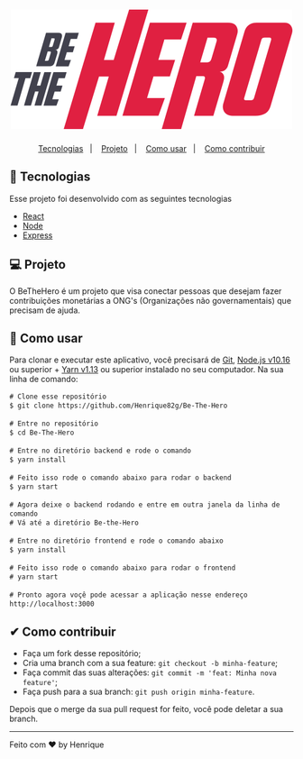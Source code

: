 <h1 align="center">
  <img src=/.github/logo.svg alt="Be The Hero">
  <br />
</h1>

<p align="center">
  <a href="#-tecnologias">Tecnologias</a>&nbsp;&nbsp;&nbsp;|&nbsp;&nbsp;&nbsp;
  <a href="#-projeto">Projeto</a>&nbsp;&nbsp;&nbsp;|&nbsp;&nbsp;&nbsp;
  <a href="#-como-usar">Como usar</a>&nbsp;&nbsp;&nbsp;|&nbsp;&nbsp;&nbsp;
  <a href="#-como-contribuir">Como contribuir</a>
</p>


## 🚀 Tecnologias 

Esse projeto foi desenvolvido com as seguintes tecnologias

- [React](https://reactjs.org/)
- [Node](https://nodejs.org/en/)
- [Express](https://expressjs.com/)

## 💻 Projeto

O BeTheHero é um projeto que visa conectar pessoas que desejam fazer contribuições monetárias a ONG's (Organizações não governamentais) que precisam de ajuda.

## 🤔 Como usar

Para clonar e executar este aplicativo, você precisará de [Git](https://git-scm.com), [Node.js v10.16](https://nodejs.org/en/) ou superior + [Yarn v1.13](https://yarnpkg.com/) ou superior instalado no seu computador. Na sua linha de comando:

```
# Clone esse repositório
$ git clone https://github.com/Henrique82g/Be-The-Hero

# Entre no repositório
$ cd Be-The-Hero

# Entre no diretório backend e rode o comando
$ yarn install

# Feito isso rode o comando abaixo para rodar o backend
$ yarn start

# Agora deixe o backend rodando e entre em outra janela da linha de comando
# Vá até a diretório Be-the-Hero

# Entre no diretório frontend e rode o comando abaixo
$ yarn install

# Feito isso rode o comando abaixo para rodar o frontend
# yarn start

# Pronto agora voçê pode acessar a aplicação nesse endereço http://localhost:3000
```


## ✔ Como contribuir

- Faça um fork desse repositório;
- Cria uma branch com a sua feature: `git checkout -b minha-feature`;
- Faça commit das suas alterações: `git commit -m 'feat: Minha nova feature'`;
- Faça push para a sua branch: `git push origin minha-feature`.

Depois que o merge da sua pull request for feito, você pode deletar a sua branch.

---
Feito com ❤ by Henrique
